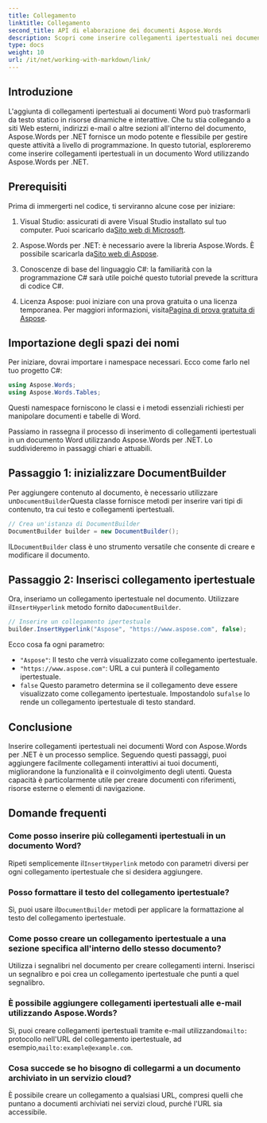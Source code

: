 ```yaml
---
title: Collegamento
linktitle: Collegamento
second_title: API di elaborazione dei documenti Aspose.Words
description: Scopri come inserire collegamenti ipertestuali nei documenti Word usando Aspose.Words per .NET con questa guida passo-passo. Arricchisci facilmente i tuoi documenti con collegamenti interattivi.
type: docs
weight: 10
url: /it/net/working-with-markdown/link/
---
```

## Introduzione

L'aggiunta di collegamenti ipertestuali ai documenti Word può trasformarli da testo statico in risorse dinamiche e interattive. Che tu stia collegando a siti Web esterni, indirizzi e-mail o altre sezioni all'interno del documento, Aspose.Words per .NET fornisce un modo potente e flessibile per gestire queste attività a livello di programmazione. In questo tutorial, esploreremo come inserire collegamenti ipertestuali in un documento Word utilizzando Aspose.Words per .NET. 

## Prerequisiti

Prima di immergerti nel codice, ti serviranno alcune cose per iniziare:

1.  Visual Studio: assicurati di avere Visual Studio installato sul tuo computer. Puoi scaricarlo da[Sito web di Microsoft](https://visualstudio.microsoft.com/).

2.  Aspose.Words per .NET: è necessario avere la libreria Aspose.Words. È possibile scaricarla da[Sito web di Aspose](https://releases.aspose.com/words/net/).

3. Conoscenze di base del linguaggio C#: la familiarità con la programmazione C# sarà utile poiché questo tutorial prevede la scrittura di codice C#.

4.  Licenza Aspose: puoi iniziare con una prova gratuita o una licenza temporanea. Per maggiori informazioni, visita[Pagina di prova gratuita di Aspose](https://releases.aspose.com/).

## Importazione degli spazi dei nomi

Per iniziare, dovrai importare i namespace necessari. Ecco come farlo nel tuo progetto C#:

```csharp
using Aspose.Words;
using Aspose.Words.Tables;
```

Questi namespace forniscono le classi e i metodi essenziali richiesti per manipolare documenti e tabelle di Word.

Passiamo in rassegna il processo di inserimento di collegamenti ipertestuali in un documento Word utilizzando Aspose.Words per .NET. Lo suddivideremo in passaggi chiari e attuabili.

## Passaggio 1: inizializzare DocumentBuilder

 Per aggiungere contenuto al documento, è necessario utilizzare un`DocumentBuilder`Questa classe fornisce metodi per inserire vari tipi di contenuto, tra cui testo e collegamenti ipertestuali.

```csharp
// Crea un'istanza di DocumentBuilder
DocumentBuilder builder = new DocumentBuilder();
```

 IL`DocumentBuilder` class è uno strumento versatile che consente di creare e modificare il documento.

## Passaggio 2: Inserisci collegamento ipertestuale

 Ora, inseriamo un collegamento ipertestuale nel documento. Utilizzare il`InsertHyperlink` metodo fornito da`DocumentBuilder`. 

```csharp
// Inserire un collegamento ipertestuale
builder.InsertHyperlink("Aspose", "https://www.aspose.com", false);
```

Ecco cosa fa ogni parametro:
- `"Aspose"`: Il testo che verrà visualizzato come collegamento ipertestuale.
- `"https://www.aspose.com"`: URL a cui punterà il collegamento ipertestuale.
- `false` Questo parametro determina se il collegamento deve essere visualizzato come collegamento ipertestuale. Impostandolo su`false` lo rende un collegamento ipertestuale di testo standard.

## Conclusione

Inserire collegamenti ipertestuali nei documenti Word con Aspose.Words per .NET è un processo semplice. Seguendo questi passaggi, puoi aggiungere facilmente collegamenti interattivi ai tuoi documenti, migliorandone la funzionalità e il coinvolgimento degli utenti. Questa capacità è particolarmente utile per creare documenti con riferimenti, risorse esterne o elementi di navigazione.

## Domande frequenti

### Come posso inserire più collegamenti ipertestuali in un documento Word?
 Ripeti semplicemente il`InsertHyperlink` metodo con parametri diversi per ogni collegamento ipertestuale che si desidera aggiungere.

### Posso formattare il testo del collegamento ipertestuale?
 Sì, puoi usare il`DocumentBuilder` metodi per applicare la formattazione al testo del collegamento ipertestuale.

### Come posso creare un collegamento ipertestuale a una sezione specifica all'interno dello stesso documento?
Utilizza i segnalibri nel documento per creare collegamenti interni. Inserisci un segnalibro e poi crea un collegamento ipertestuale che punti a quel segnalibro.

### È possibile aggiungere collegamenti ipertestuali alle e-mail utilizzando Aspose.Words?
 Sì, puoi creare collegamenti ipertestuali tramite e-mail utilizzando`mailto:` protocollo nell'URL del collegamento ipertestuale, ad esempio,`mailto:example@example.com`.

### Cosa succede se ho bisogno di collegarmi a un documento archiviato in un servizio cloud?
È possibile creare un collegamento a qualsiasi URL, compresi quelli che puntano a documenti archiviati nei servizi cloud, purché l'URL sia accessibile.